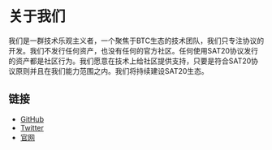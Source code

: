 关于我们
====

我们是一群技术乐观主义者，一个聚焦于BTC生态的技术团队，我们只专注协议的开发。我们不发行任何资产，也没有任何的官方社区。任何使用SAT20协议发行的资产都是社区行为。我们愿意在技术上给社区提供支持，只要是符合SAT20协议原则并且在我们能力范围之内。我们将持续建设SAT20生态。




链接
-----

- [GitHub](https://github.com/sat20-labs/)
- [Twitter](https://x.com/SAT20Labs/)
- [官网](https://sat20.org)

